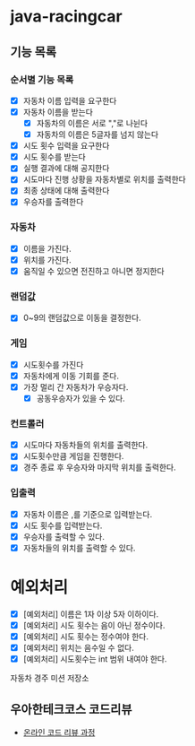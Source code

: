 # java-racingcar

## 기능 목록

### 순서별 기능 목록
- [x] 자동차 이름 입력을 요구한다
- [x] 자동차 이름을 받는다
  - [x] 자동차의 이름은 서로 ","로 나뉜다
  - [x] 자동차의 이름은 5글자를 넘지 않는다
- [x] 시도 횟수 입력을 요구한다
- [x] 시도 횟수를 받는다
- [x] 실행 결과에 대해 공지한다
- [x] 시도마다 진행 상황을 자동차별로 위치를 출력한다
- [x] 최종 상태에 대해 출력한다
- [x] 우승자를 출력한다

### 자동차

- [x] 이름을 가진다.
- [x] 위치를 가진다.
- [x] 움직일 수 있으면 전진하고 아니면 정지한다

### 랜덤값

- [x] 0~9의 랜덤값으로 이동을 결정한다.

### 게임

- [x] 시도횟수를 가진다
- [x] 자동차에게 이동 기회를 준다.
- [x] 가장 멀리 간 자동차가 우승자다.
    - [x] 공동우승자가 있을 수 있다.

### 컨트롤러

- [x] 시도마다 자동차들의 위치를 출력한다.
- [x] 시도횟수만큼 게임을 진행한다.
- [x] 경주 종료 후 우승자와 마지막 위치를 출력한다.

### 입출력

- [x] 자동차 이름은 ,를 기준으로 입력받는다.
- [x] 시도 횟수를 입력받는다.
- [x] 우승자를 출력할 수 있다.
- [x] 자동차들의 위치를 출력할 수 있다.

# 예외처리

- [x] [예외처리] 이름은 1자 이상 5자 이하이다.
- [x] [예외처리] 시도 횟수는 음이 아닌 정수이다.
- [x] [예외처리] 시도 횟수는 정수여야 한다.
- [x] [예외처리] 위치는 음수일 수 없다.
- [x] [예외처리] 시도횟수는 int 범위 내여야 한다.

자동차 경주 미션 저장소

## 우아한테크코스 코드리뷰

- [온라인 코드 리뷰 과정](https://github.com/woowacourse/woowacourse-docs/blob/master/maincourse/README.md)
